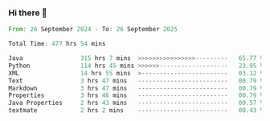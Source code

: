 ### Hi there 👋

<!--
**luoxuanzao/luoxuanzao** is a ✨ _special_ ✨ repository because its `README.md` (this file) appears on your GitHub profile.

Here are some ideas to get you started:

- 🔭 I’m currently working on ...
- 🌱 I’m currently learning ...
- 👯 I’m looking to collaborate on ...
- 🤔 I’m looking for help with ...
- 💬 Ask me about ...
- 📫 How to reach me: ...
- 😄 Pronouns: ...
- ⚡ Fun fact: ...
-->

<!--START_SECTION:waka-->

```rust
From: 26 September 2024 - To: 26 September 2025

Total Time: 477 hrs 54 mins

Java                315 hrs 7 mins  >>>>>>>>>>>>>>>>---------   65.77 %
Python              114 hrs 45 mins >>>>>>-------------------   23.95 %
XML                 14 hrs 55 mins  >------------------------   03.12 %
Text                3 hrs 47 mins   -------------------------   00.79 %
Markdown            3 hrs 47 mins   -------------------------   00.79 %
Properties          3 hrs 46 mins   -------------------------   00.79 %
Java Properties     2 hrs 43 mins   -------------------------   00.57 %
textmate            2 hrs 2 mins    -------------------------   00.43 %
```

<!--END_SECTION:waka-->